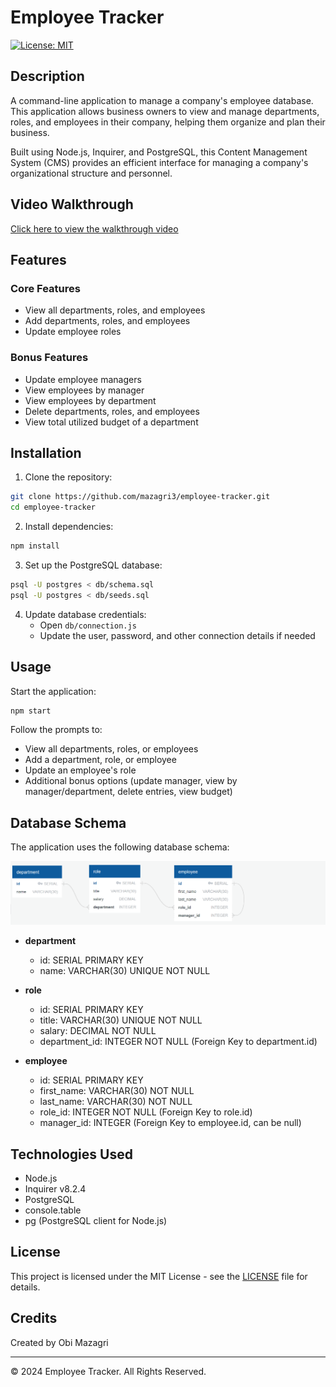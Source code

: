 # Employee Tracker

[![License: MIT](https://img.shields.io/badge/License-MIT-yellow.svg)](https://opensource.org/licenses/MIT)

## Description

A command-line application to manage a company's employee database. This application allows business owners to view and manage departments, roles, and employees in their company, helping them organize and plan their business.

Built using Node.js, Inquirer, and PostgreSQL, this Content Management System (CMS) provides an efficient interface for managing a company's organizational structure and personnel.

## Video Walkthrough

[Click here to view the walkthrough video](https://drive.google.com/file/d/1BW7FACp9zU0QwUdjUHPi1-RoGd-xFz01/view?usp=drive_link)

## Features

### Core Features
- View all departments, roles, and employees
- Add departments, roles, and employees
- Update employee roles

### Bonus Features
- Update employee managers
- View employees by manager
- View employees by department
- Delete departments, roles, and employees
- View total utilized budget of a department

## Installation

1. Clone the repository:
```bash
git clone https://github.com/mazagri3/employee-tracker.git
cd employee-tracker
```

2. Install dependencies:
```bash
npm install
```

3. Set up the PostgreSQL database:
```bash
psql -U postgres < db/schema.sql
psql -U postgres < db/seeds.sql
```

4. Update database credentials:
   - Open `db/connection.js`
   - Update the user, password, and other connection details if needed

## Usage

Start the application:
```bash
npm start
```

Follow the prompts to:
- View all departments, roles, or employees
- Add a department, role, or employee
- Update an employee's role
- Additional bonus options (update manager, view by manager/department, delete entries, view budget)

## Database Schema

The application uses the following database schema:

![Database Schema](./Assets/100-sql-challenge-ERD.png)

- **department**
  - id: SERIAL PRIMARY KEY
  - name: VARCHAR(30) UNIQUE NOT NULL

- **role**
  - id: SERIAL PRIMARY KEY
  - title: VARCHAR(30) UNIQUE NOT NULL
  - salary: DECIMAL NOT NULL
  - department_id: INTEGER NOT NULL (Foreign Key to department.id)

- **employee**
  - id: SERIAL PRIMARY KEY
  - first_name: VARCHAR(30) NOT NULL
  - last_name: VARCHAR(30) NOT NULL
  - role_id: INTEGER NOT NULL (Foreign Key to role.id)
  - manager_id: INTEGER (Foreign Key to employee.id, can be null)

## Technologies Used

- Node.js
- Inquirer v8.2.4
- PostgreSQL
- console.table
- pg (PostgreSQL client for Node.js)

## License

This project is licensed under the MIT License - see the [LICENSE](LICENSE) file for details.

## Credits

Created by Obi Mazagri

---
© 2024 Employee Tracker. All Rights Reserved.
